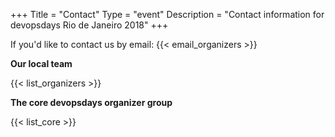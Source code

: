 +++
Title = "Contact"
Type = "event"
Description = "Contact information for devopsdays Rio de Janeiro 2018"
+++

If you'd like to contact us by email: {{< email_organizers >}}

**Our local team**

{{< list_organizers >}}

**The core devopsdays organizer group**

{{< list_core >}}
